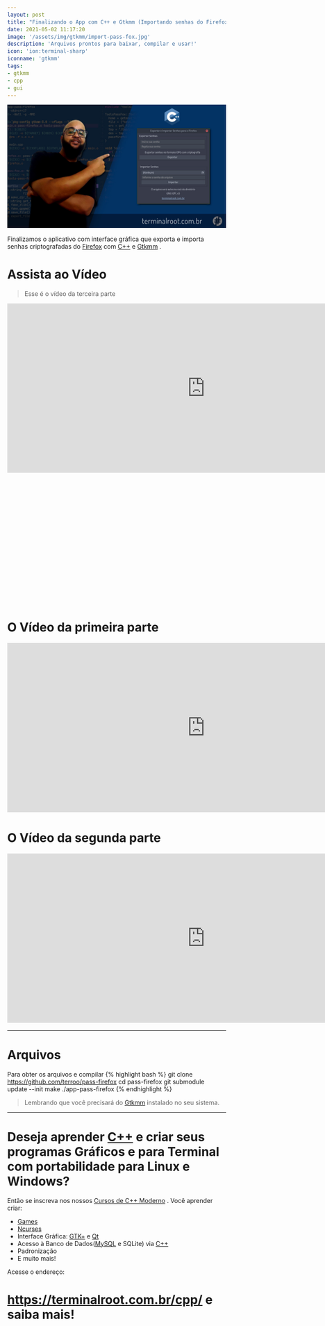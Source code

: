 ```yaml
---
layout: post
title: "Finalizando o App com C++ e Gtkmm (Importando senhas do Firefox)"
date: 2021-05-02 11:17:20
image: '/assets/img/gtkmm/import-pass-fox.jpg'
description: 'Arquivos prontos para baixar, compilar e usar!'
icon: 'ion:terminal-sharp'
iconname: 'gtkmm'
tags:
- gtkmm
- cpp
- gui
---
```


![Finalizando o App com C++ e Gtkmm (Importando senhas do Firefox)](/assets/img/gtkmm/import-pass-fox.jpg)

Finalizamos o aplicativo com interface gráfica que exporta e importa senhas criptografadas do [Firefox](https://terminalroot.com.br/2014/09/complementos-uteis-para-firefox.html) com [C++](https://terminalroot.com.br/cpp) e [Gtkmm](https://terminalroot.com.br/tags#gtkmm) .

# Assista ao Vídeo
> Esse é o vídeo da terceira parte

<iframe width="910" height="390" src="https://www.youtube.com/embed/IP-kZ0fU7Ds" frameborder="0" allow="accelerometer; autoplay; encrypted-media; gyroscope; picture-in-picture" allowfullscreen></iframe>

<!-- QUADRADO -->
<script async src="//pagead2.googlesyndication.com/pagead/js/adsbygoogle.js"></script>
<ins class="adsbygoogle"
style="display:inline-block;width:336px;height:280px"
data-ad-client="ca-pub-2838251107855362"
data-ad-slot="5351066970"></ins>
<script>
(adsbygoogle = window.adsbygoogle || []).push({});
</script>


# O Vídeo da primeira parte
<iframe width="910" height="390" src="https://www.youtube.com/embed/83vtYDbvB1Q" frameborder="0" allow="accelerometer; autoplay; encrypted-media; gyroscope; picture-in-picture" allowfullscreen></iframe>

# O Vídeo da segunda parte
<iframe width="910" height="390" src="https://www.youtube.com/embed/bdExgjQUi9U" frameborder="0" allow="accelerometer; autoplay; encrypted-media; gyroscope; picture-in-picture" allowfullscreen></iframe>

---

# Arquivos
Para obter os arquivos e compilar
{% highlight bash %}
git clone https://github.com/terroo/pass-firefox
cd pass-firefox
git submodule update --init
make
./app-pass-firefox
{% endhighlight %}
> Lembrando que você precisará do [Gtkmm](https://terminalroot.com.br/tags#gtkmm) instalado no seu sistema.

---

# Deseja aprender [C++](https://terminalroot.com.br/cpp/) e criar seus programas Gráficos e para Terminal com portabilidade para Linux e Windows?
Então se inscreva nos nossos [Cursos de C++ Moderno](https://terminalroot.com.br/cpp/) . Você aprender criar:
- [Games](https://terminalroot.com.br/tags#games)
- [Ncurses](https://terminalroot.com.br/2021/02/crie-programas-graficos-no-terminal-com-cpp-e-ncurses.html)
- Interface Gráfica: [GTK+](https://terminalroot.com.br/2020/08/anjuta-o-melhor-ide-para-c-com-gtkmm.html) e [Qt](https://terminalroot.com.br/2021/02/gerencie-suas-contas-financeiras-pessoais-com-terminal-finances.html)
- Acesso à Banco de Dados([MySQL](https://terminalroot.com.br/mysql/) e SQLite) via [C++](https://terminalroot.com.br/cpp/)
- Padronização
- E muito mais!

Acesse o endereço:
# <https://terminalroot.com.br/cpp/> e saiba mais!

